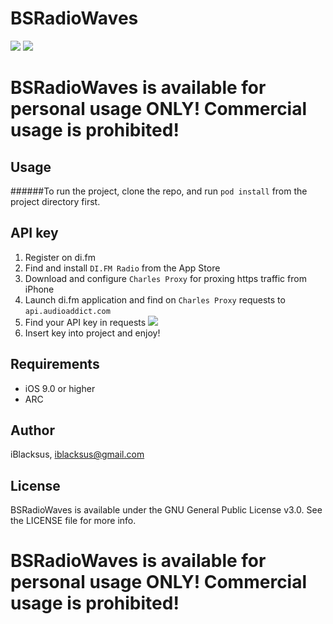 # BSRadioWaves

![](https://github.com/iBlacksus/BSRadioWaves/blob/master/DemoResources/iphone.png)
![](https://github.com/iBlacksus/BSRadioWaves/blob/master/DemoResources/watch.png)

# BSRadioWaves is available for personal usage ONLY! Commercial usage is prohibited!

## Usage

######To run the project, clone the repo, and run `pod install` from the project directory first.

## API key

1. Register on di.fm
2. Find and install `DI.FM Radio` from the App Store
3. Download and configure `Charles Proxy` for proxing https traffic from iPhone
4. Launch di.fm application and find on `Charles Proxy` requests to `api.audioaddict.com`
5. Find your API key in requests
![](https://github.com/iBlacksus/BSRadioWaves/blob/master/DemoResources/key.jpg)
6. Insert key into project and enjoy!

## Requirements
  * iOS 9.0 or higher
  * ARC

## Author

iBlacksus, iblacksus@gmail.com

## License

BSRadioWaves is available under the GNU General Public License v3.0. See the LICENSE file for more info.

# BSRadioWaves is available for personal usage ONLY! Commercial usage is prohibited!
